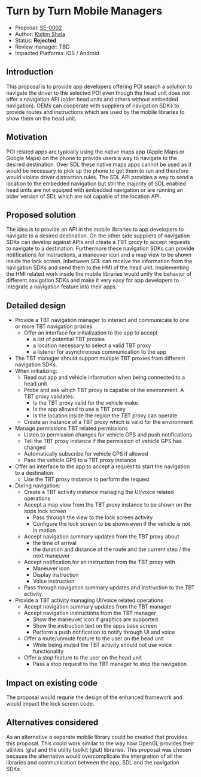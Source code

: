 # Turn by Turn Mobile Managers

* Proposal: [SE-0002](0002-.md)
* Author: [Kujtim Shala](https://github.com/kshala-ford)
* Status: **Rejected**
* Review manager: TBD
* Impacted Platforms: iOS / Android

## Introduction

This proposal is to provide app developers offering POI search a solution to navigate the driver to the selected POI even though the head unit does not offer a navigation API (older head units and others without embedded navigation). OEMs can cooperate with suppliers of navigation SDKs to provide routes and instructions which are used by the mobile libraries to show them on the head unit.

## Motivation

POI related apps are typically using the native maps app (Apple Maps or Google Maps) on the phone to provide users a way to navigate to the desired destination. Over SDL these native maps apps cannot be used as it would be necessary to pick up the phone to get them to run and therefore would violate driver distraction rules. The SDL API provides a way to send a location to the embedded navigation but still the majority of SDL enabled head units are not equiped with embedded navigation or are running an older version of SDL which are not capable of the location API.

## Proposed solution

The idea is to provide an API in the mobile libraries to app developers to navigate to a desired destination. On the other side suppliers of navigation SDKs can develop against APIs and create a TBT proxy to accept requests to navigate to a destination. Furthermore these navigation SDKs can provide notifications for instructions, a maneuver icon and a map view to be shown inside the lock screen. Inbetween SDL can receive the information from the navigation SDKs and send them to the HMI of the head unit. Implementing the HMI related work inside the mobile libraries would unify the behavior of different navigation SDKs and make it very easy for app developers to integrate a navigation feature into their apps.

## Detailed design

* Provide a TBT navigation manager to interact and communicate to one or more TBT navigation proxies
  * Offer an interface for initialization to the app to accept 
    * a list of potential TBT proxies
    * a location necessary to select a valid TBT proxy
    * a listener for asynchronous communication to the app
* The TBT manager should support multiple TBT proxies from different navigation SDKs.
* When initializing:
  * Read out app and vehicle information when being connected to a head unit
  * Probe and ask which TBT proxy is capable of the environment. A TBT proxy validates:
    * Is the TBT proxy valid for the vehicle make
    * Is the app allowed to use a TBT proxy
    * Is the location inside the region the TBT proxy can operate
  * Create an instance of a TBT proxy which is valid for the environment
* Manage permissions TBT related permissions
  * Listen to permission changes for vehicle GPS and push notifications
  * Tell the TBT proxy instance if the permission of vehicle GPS has changed
  * Automatically subscribe for vehicle GPS if allowed
  * Pass the vehicle GPS to a TBT proxy instance
* Offer an interface to the app to accept a request to start the navigation to a destination
  * Use the TBT proxy instance to perform the request
* During navigation:
  * Create a TBT activity instance managing the UI/voice related operations
  * Accept a map view from the TBT proxy instance to be shown on the apps lock screen
    * Pass through the view to the lock screen activity
    * Configure the lock screen to be shown even if the vehicle is not in motion
  * Accept navigation summary updates from the TBT proxy about 
    * the time of arrival 
    * the duration and distance of the route and the current step / the next maneuver
  * Accept notification for an instruction from the TBT proxy with
    * Maneuver icon
    * Display instruction
    * Voice instruction
  * Pass through navigation summary updates and instruction to the TBT activity.
* Provide a TBT activity managing UI/voice related operations
  * Accept navigation summary updates from the TBT manager
  * Accept navigation instructions from the TBT manager
    * Show the maneuver icon if graphics are supported
    * Show the instruction text on the apps base screen
    * Perform a push notification to notify through UI and voice
  * Offer a mute/unmute feature to the user on the head unit
    * While being muted the TBT activity should not use voice functionality
  * Offer a stop feature to the user on the head unit
    * Pass a stop request to the TBT manager to stop the navigation

## Impact on existing code

The proposal would requrie the design of the enhanced framework and would impact the lock screen code.

## Alternatives considered

As an alternative a separate mobile library could be created that provides this proposal. This could work similar to the way how OpenGL provides their utilities (glu) and the utility toolkit (glut) libraries. This proposal was chosen because the alternative would overcomplicate the intergration of all the libraries and communication between the app, SDL and the navigation SDKs.
